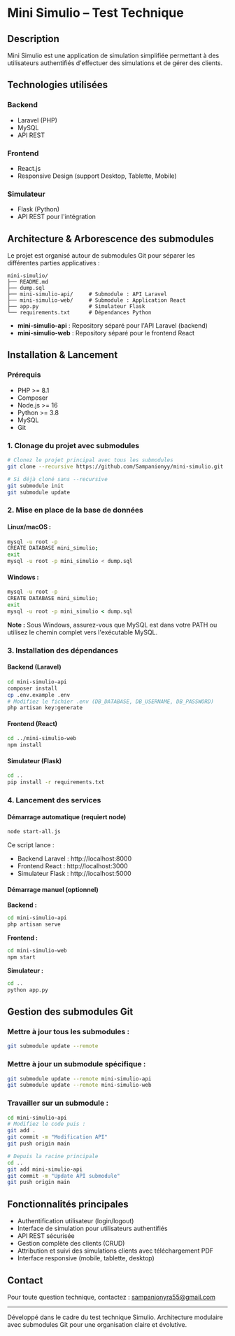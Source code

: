 # Mini Simulio – Test Technique

## Description

Mini Simulio est une application de simulation simplifiée permettant à des utilisateurs authentifiés d'effectuer des simulations et de gérer des clients.

## Technologies utilisées

### Backend
- Laravel (PHP)
- MySQL
- API REST

### Frontend
- React.js
- Responsive Design (support Desktop, Tablette, Mobile)

### Simulateur
- Flask (Python)
- API REST pour l'intégration

## Architecture & Arborescence des submodules

Le projet est organisé autour de submodules Git pour séparer les différentes parties applicatives :

```
mini-simulio/
├── README.md
├── dump.sql
├── mini-simulio-api/     # Submodule : API Laravel
├── mini-simulio-web/     # Submodule : Application React
├── app.py                # Simulateur Flask
└── requirements.txt      # Dépendances Python
```

- **mini-simulio-api** : Repository séparé pour l'API Laravel (backend)
- **mini-simulio-web** : Repository séparé pour le frontend React

## Installation & Lancement

### Prérequis

- PHP >= 8.1
- Composer
- Node.js >= 16
- Python >= 3.8
- MySQL
- Git

### 1. Clonage du projet avec submodules

```bash
# Clonez le projet principal avec tous les submodules
git clone --recursive https://github.com/Sampanionyy/mini-simulio.git

# Si déjà cloné sans --recursive
git submodule init
git submodule update
```

### 2. Mise en place de la base de données

#### Linux/macOS :
```bash
mysql -u root -p
CREATE DATABASE mini_simulio;
exit
mysql -u root -p mini_simulio < dump.sql
```

#### Windows :
```cmd
mysql -u root -p
CREATE DATABASE mini_simulio;
exit
mysql -u root -p mini_simulio < dump.sql
```

**Note :** Sous Windows, assurez-vous que MySQL est dans votre PATH ou utilisez le chemin complet vers l'exécutable MySQL.

### 3. Installation des dépendances

#### Backend (Laravel)

```bash
cd mini-simulio-api
composer install
cp .env.example .env
# Modifiez le fichier .env (DB_DATABASE, DB_USERNAME, DB_PASSWORD)
php artisan key:generate
```

#### Frontend (React)

```bash
cd ../mini-simulio-web
npm install
```

#### Simulateur (Flask)

```bash
cd ..
pip install -r requirements.txt
```

### 4. Lancement des services

#### Démarrage automatique (requiert node)

```bash
node start-all.js
```

Ce script lance :
- Backend Laravel : http://localhost:8000
- Frontend React : http://localhost:3000
- Simulateur Flask : http://localhost:5000

#### Démarrage manuel (optionnel)

**Backend :**
```bash
cd mini-simulio-api
php artisan serve
```

**Frontend :**
```bash
cd mini-simulio-web
npm start
```

**Simulateur :**
```bash
cd ..
python app.py
```

## Gestion des submodules Git

### Mettre à jour tous les submodules :

```bash
git submodule update --remote
```

### Mettre à jour un submodule spécifique :

```bash
git submodule update --remote mini-simulio-api
git submodule update --remote mini-simulio-web
```

### Travailler sur un submodule :

```bash
cd mini-simulio-api
# Modifiez le code puis :
git add .
git commit -m "Modification API"
git push origin main

# Depuis la racine principale
cd ..
git add mini-simulio-api
git commit -m "Update API submodule"
git push origin main
```

## Fonctionnalités principales

- Authentification utilisateur (login/logout)
- Interface de simulation pour utilisateurs authentifiés
- API REST sécurisée
- Gestion complète des clients (CRUD)
- Attribution et suivi des simulations clients avec téléchargement PDF
- Interface responsive (mobile, tablette, desktop)

## Contact

Pour toute question technique, contactez : sampanionyra55@gmail.com

---

Développé dans le cadre du test technique Simulio.
Architecture modulaire avec submodules Git pour une organisation claire et évolutive.
